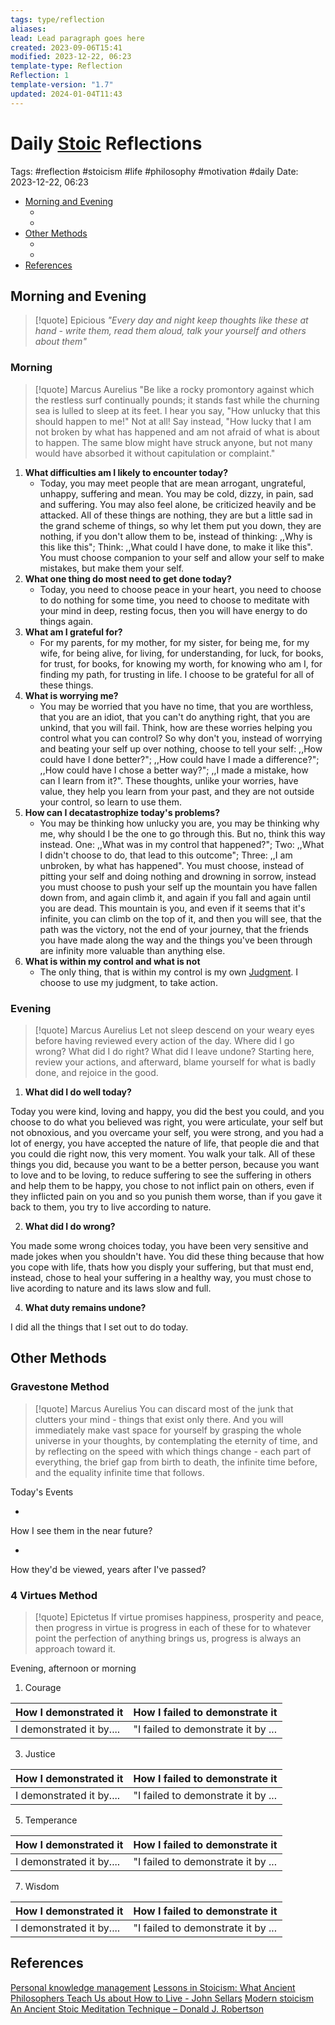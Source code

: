 ```yaml
---
tags: type/reflection
aliases: 
lead: Lead paragraph goes here
created: 2023-09-06T15:41
modified: 2023-12-22, 06:23
template-type: Reflection
Reflection: 1
template-version: "1.7"
updated: 2024-01-04T11:43
---
```



# Daily [Stoic](../SLIP-BOX/Stoicism.md) Reflections

Tags:  #reflection #stoicism #life #philosophy #motivation #daily 
Date: 2023-12-22, 06:23

- [Morning and Evening](#Morning%20and%20Evening)
	- [](#Morning%20and%20Evening#Morning%20and%20Evening#Morning|Morning)
	- [](#Morning%20and%20Evening#Morning%20and%20Evening#Evening|Evening)
- [Other Methods](#Other%20Methods)
	- [](#Other%20Methods#Other%20Methods#Gravestone%20Method|Gravestone%20Method)
	- [](#Other%20Methods#Other%20Methods#4%20Virtues%20Method|4%20Virtues%20Method)
- [References](#References)


## Morning and Evening

> [!quote] Epicious 
> _"Every day and night keep thoughts like these at hand - write them, read them aloud, talk your yourself and others about them"_

### Morning

> [!quote] Marcus Aurelius
> "Be like a rocky promontory against which the restless surf continually pounds; it stands fast while the churning sea is lulled to sleep at its feet. I hear you say, "How unlucky that this should happen to me!" Not at all! Say instead, "How lucky that I am not broken by what has happened and am not afraid of what is about to happen. The same blow might have struck anyone, but not many would have absorbed it without capitulation or complaint."

1. **What difficulties am I likely to encounter today?**
	- Today, you may meet people that are mean arrogant, ungrateful, unhappy, suffering and mean. You may be cold, dizzy, in pain, sad and suffering. You may also feel alone, be criticized heavily and be attacked. All of these things are nothing, they are but a little sad in the grand scheme of things, so why let them put you down, they are nothing, if you don't allow them to be, instead of thinking: ,,Why is this like this"; Think: ,,What could I have done, to make it like this". You must choose companion to your self and allow your self to make mistakes, but make them your self.
2. **What one thing do most need to get done today?**
	- Today, you need to choose peace in your heart, you need to choose to do nothing for some time, you need to choose to meditate with your mind in deep, resting focus, then you will have energy to do things again.
1. **What am I grateful for?**
	- For my parents, for my mother, for my sister, for being me, for my wife, for being alive, for living, for understanding, for luck, for books, for trust, for books, for knowing my worth, for knowing who am I, for finding my path, for trusting in life. I choose to be grateful for all of these things.
2. **What is worrying me?**
	- You may be worried that you have no time, that you are worthless, that you are an idiot, that you can't do anything right, that you are unkind, that you will fail. Think, how are these worries helping you control what you can control? So why don't you, instead of worrying and beating your self up over nothing, choose to tell your self: ,,How could have I done better?"; ,,How could have I made a difference?"; ,,How could have I chose a better way?"; ,,I made a mistake, how can I learn from it?". These thoughts, unlike your worries, have value, they help you learn from your past, and they are not outside your control, so learn to use them.
3. **How can I decatastrophize today's problems?**
	- You may be thinking how unlucky you are, you may be thinking why me, why should I be the one to go through this. But no, think this way instead. One: ,,What was in my control that happened?"; Two: ,,What I didn't choose to do, that lead to this outcome"; Three: ,,I am unbroken, by what has happened". You must choose, instead of pitting your self and doing nothing and drowning in sorrow, instead you must choose to push your self up the mountain you have fallen down from, and again climb it, and again if you fall and again until you are dead. This mountain is you, and even if it seems that it's infinite, you can climb on the top of it, and then you will see, that the path was the victory, not the end of your journey, that the friends you have made along the way and the things you've been through are infinity more valuable than anything else.
4. **What is within my control and what is not**
	- The only thing, that is within my control is my own [Judgment](../SLIP-BOX/Control%20Over%20Judgment.md). I choose to use my judgment, to take action.

### Evening

> [!quote] Marcus Aurelius
> Let not sleep descend on your weary eyes before having reviewed every action of the day. Where did I go wrong? What did I do right? What did I leave undone? Starting here, review your actions, and afterward, blame yourself for what is badly done, and rejoice in the good.

1. **What did I do well today?**

Today you were kind, loving and happy, you did the best you could, and you choose to do what you believed was right, you were articulate, your self but not obnoxious, and you overcame your self, you were strong, and you had a lot of energy, you have accepted the nature of life, that people die and that you could die right now, this very moment. You walk your talk. All of these things you did, because you want to be a better person, because you want to love and to be loving, to reduce suffering to see the suffering in others and help them to be happy, you chose to not inflict pain on others, even if they inflicted pain on you and so you punish them worse, than if you gave it back to them, you try to live according to nature.

2. **What did I do wrong?**

You made some wrong choices today, you have been very sensitive and made jokes when you shouldn't have. You did these thing because that how you cope with life, thats how you disply your suffering, but that must end, instead, chose to heal your suffering in a healthy way, you must chose to live acording to nature and its laws slow and full. 

4. **What duty remains undone?**

I did all the things that I set out to do today. 

## Other Methods

### Gravestone Method

> [!quote] Marcus Aurelius
> You can discard most of the junk that clutters your mind - things that exist only there. And you will immediately make vast space for yourself by grasping the whole universe in your thoughts, by contemplating the eternity of time, and by reflecting on the speed with which things change - each part of everything, the brief gap from birth to death, the infinite time before, and the equality infinite time that follows. 

Today's Events 

-

How I see them in the near future? 

-

How they'd be viewed, years after I've passed?

### 4 Virtues Method

> [!quote] Epictetus 
> If virtue promises happiness, prosperity and peace, then progress in virtue is progress in each of these for to whatever point the perfection of anything brings us, progress is always an approach toward it.

Evening, afternoon or morning

1. Courage 

| How I demonstrated it  | How I failed to demonstrate it |
| ------------------- | ---------------- |
| I demonstrated it by....                 | "I failed to demonstrate it by ...              |

3. Justice

| How I demonstrated it  | How I failed to demonstrate it |
| ------------------- | ---------------- |
| I demonstrated it by....                 | "I failed to demonstrate it by ...             

5. Temperance

| How I demonstrated it  | How I failed to demonstrate it |
| ------------------- | ---------------- |
| I demonstrated it by....                 | "I failed to demonstrate it by ...             

7. Wisdom

| How I demonstrated it  | How I failed to demonstrate it |
| ------------------- | ---------------- |
| I demonstrated it by....                 | "I failed to demonstrate it by ...             

## References

[Personal knowledge management](Personal%20knowledge%20management.md)
[Lessons in Stoicism: What Ancient Philosophers Teach Us about How to Live - John Sellars](https://books.google.cz/books/about/Lessons_in_Stoicism.html?id=ky84zQEACAAJ&redir_esc=y)
[Modern stoicism](https://modernstoicism.com/)
[An Ancient Stoic Meditation Technique – Donald J. Robertson](https://donaldrobertson.name/2017/03/22/an-ancient-stoic-meditation-technique/)


